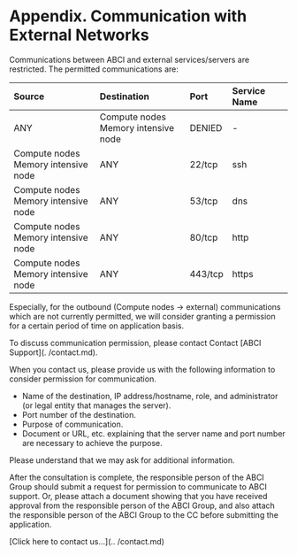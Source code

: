 # Appendix. Communication with External Networks

Communications between ABCI and external services/servers are restricted. The permitted communications are:

| Source | Destination | Port | Service Name |
|:--|:--|:--|:--|
| ANY | Compute nodes<br>Memory intensive node | DENIED | - |
| Compute nodes<br>Memory intensive node | ANY | 22/tcp | ssh |
| Compute nodes<br>Memory intensive node | ANY | 53/tcp | dns |
| Compute nodes<br>Memory intensive node | ANY | 80/tcp | http |
| Compute nodes<br>Memory intensive node | ANY | 443/tcp | https |

Especially, for the outbound (Compute nodes -> external) communications which are not currently permitted, we will consider granting a permission for a certain period of time on application basis.

To discuss communication permission, please contact Contact [ABCI Support](. /contact.md).

When you contact us, please provide us with the following information to consider permission for communication.

* Name of the destination, IP address/hostname, role, and administrator (or legal entity that manages the server).
* Port number of the destination.
* Purpose of communication.
* Document or URL, etc. explaining that the server name and port number are necessary to achieve the purpose.

Please understand that we may ask for additional information.

After the consultation is complete, the responsible person of the ABCI Group should submit a request for permission to communicate to ABCI support. Or, please attach a document showing that you have received approval from the responsible person of the ABCI Group, and also attach the responsible person of the ABCI Group to the CC before submitting the application. <br>

[Click here to contact us...](.. /contact.md)
